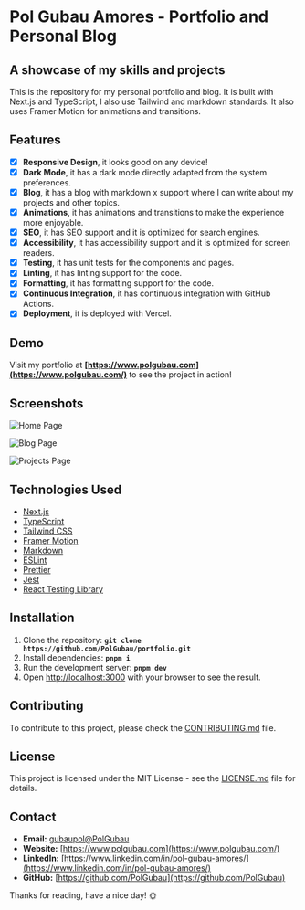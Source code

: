 # **Pol Gubau Amores - Portfolio and Personal Blog**

## A showcase of my skills and projects

This is the repository for my personal portfolio and blog. It is built with Next.js and TypeScript, I also use Tailwind and markdown standards. It also uses Framer Motion for animations and transitions.

## **Features**

- [x] **Responsive Design**, it looks good on any device!
- [x] **Dark Mode**, it has a dark mode directly adapted from the system preferences.
- [x] **Blog**, it has a blog with markdown x support where I can write about my projects and other topics.
- [x] **Animations**, it has animations and transitions to make the experience more enjoyable.
- [x] **SEO**, it has SEO support and it is optimized for search engines.
- [x] **Accessibility**, it has accessibility support and it is optimized for screen readers.
- [x] **Testing**, it has unit tests for the components and pages.
- [x] **Linting**, it has linting support for the code.
- [x] **Formatting**, it has formatting support for the code.
- [x] **Continuous Integration**, it has continuous integration with GitHub Actions.
- [x] **Deployment**, it is deployed with Vercel.

## **Demo**

Visit my portfolio at **[https://www.polgubau.com](https://www.polgubau.com/)** to see the project in action!

## **Screenshots**

![Home Page](https://www.polgubau.com/brand/thumbnail.png)

![Blog Page](https://www.polgubau.com/brand/thumbnail-blog.png)

![Projects Page](https://www.polgubau.com/brand/thumbnail-projects.png)

## **Technologies Used**

- [Next.js](https://nextjs.org/)
- [TypeScript](https://www.typescriptlang.org/)
- [Tailwind CSS](https://tailwindcss.com/)
- [Framer Motion](https://www.framer.com/motion/)
- [Markdown](https://www.markdownguide.org/)
- [ESLint](https://eslint.org/)
- [Prettier](https://prettier.io/)
- [Jest](https://jestjs.io/)
- [React Testing Library](https://testing-library.com/docs/react-testing-library/intro/)

## **Installation**

1. Clone the repository: **`git clone https://github.com/PolGubau/portfolio.git`**
2. Install dependencies: **`pnpm i`**
3. Run the development server: **`pnpm dev`**
4. Open [http://localhost:3000](http://localhost:3000) with your browser to see the result.

## **Contributing**

To contribute to this project, please check the [CONTRIBUTING.md](https://github.com/PolGubau/portfolio/blob/main/CONTRIBUTING.md) file.

## **License**

This project is licensed under the MIT License - see the [LICENSE.md](https://github.com/PolGubau/portfolio/blob/main/LICENSE.txt) file for details.

## **Contact**

- **Email:** [gubaupol@PolGubau](gubaupol@PolGubau)
- **Website:** [https://www.polgubau.com](https://www.polgubau.com/)
- **LinkedIn:** [https://www.linkedin.com/in/pol-gubau-amores/](https://www.linkedin.com/in/pol-gubau-amores/)
- **GitHub:** [https://github.com/PolGubau](https://github.com/PolGubau)

Thanks for reading, have a nice day! 🌞
